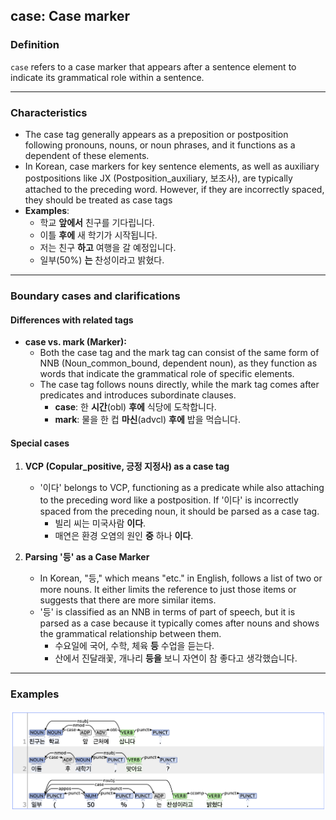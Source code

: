 ## case: Case marker

### Definition
`case` refers to a case marker that appears after a sentence element to indicate its grammatical role within a sentence.

---

### Characteristics
- The case tag generally appears as a preposition or postposition following pronouns, nouns, or noun phrases, and it functions as a dependent of these elements.
- In Korean, case markers for key sentence elements, as well as auxiliary postpositions like JX (Postposition_auxiliary, 보조사), are typically attached to the preceding word. However, if they are incorrectly spaced, they should be treated as case tags
- **Examples**:
    - 학교 **앞에서** 친구를 기다립니다.
    - 이틀 **후에** 새 학기가 시작됩니다.
    - 저는 친구 **하고** 여행을 갈 예정입니다.
    - 일부(50%) **는** 찬성이라고 밝혔다.

---

### Boundary cases and clarifications

#### Differences with related tags
- **case vs. mark (Marker):**  
  - Both the case tag and the mark tag can consist of the same form of NNB (Noun_common_bound, dependent noun), as they function as words that indicate the grammatical role of specific elements.
  - The case tag follows nouns directly, while the mark tag comes after predicates and introduces subordinate clauses.
    - **case**: 한 **시간**(obl) **후에** 식당에 도착합니다.
    - **mark**: 물을 한 컵 **마신**(advcl) **후에** 밥을 먹습니다.
  

#### Special cases
1. **VCP (Copular_positive, 긍정 지정사) as a case tag**
    - '이다' belongs to VCP, functioning as a predicate while also attaching to the preceding word like a postposition. If '이다' is incorrectly spaced from the preceding noun, it should be parsed as a case tag.
        - 빌리 씨는 미국사람 **이다**.
        - 매연은 환경 오염의 원인 **중** 하나 **이다**.
     
2. **Parsing '등' as a Case Marker**
    - In Korean, "등," which means "etc." in English, follows a list of two or more nouns. It either limits the reference to just those items or suggests that there are more similar items.
    - '등' is classified as an NNB in terms of part of speech, but it is parsed as a case because it typically comes after nouns and shows the grammatical relationship between them.
        - 수요일에 국어, 수학, 체육 **등** 수업을 듣는다.
        - 산에서 진달래꽃, 개나리 **등을** 보니 자연이 참 좋다고 생각했습니다.

---

### Examples
![case Example](case.png)
